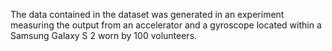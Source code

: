 The data contained in the dataset was generated in an experiment measuring the output from an accelerator and a gyroscope located within a Samsung Galaxy S 2 worn by 100 volunteers. 
